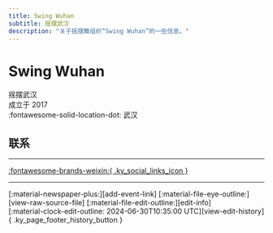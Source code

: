 ```yaml
---
title: Swing Wuhan
subtitle: 摇摆武汉
description: "关于摇摆舞组织“Swing Wuhan”的一些信息。"
---
```


# Swing Wuhan

摇摆武汉  
成立于 2017  
:fontawesome-solid-location-dot: 武汉  


## 联系


---

 [:fontawesome-brands-weixin:{ .ky_social_links_icon }](# "SwingWuHan 摇摆武汉")

---

<div class="ky_page_footer" markdown>
<div class="ky_page_footer_trailing" markdown="span">
[:material-newspaper-plus:][add-event-link]
[:material-file-eye-outline:][view-raw-source-file]
[:material-file-edit-outline:][edit-info]
</div>
<div class="ky_page_footer_leading" markdown="span">
[:material-clock-edit-outline: 2024-06-30T10:35:00 UTC][view-edit-history]{ .ky_page_footer_history_button }
</div>
</div>

[add-event-link]: https://github.com/swingdance/events/issues/new?assignees=&labels=add+event&projects=&template=02-add_entity.yml&title=%5Bzh_CN%5D%20Add%20Event%3A%20%3CName%3E&region=zh_CN&province=Hubei&city=Wuhan&org_id=swing-wu-han "添加活动"
[view-raw-source-file]: https://github.com/swingdance/orgs/blob/main/zh_CN/swing-wu-han.json "查看原始源文件"
[edit-info]: https://github.com/swingdance/orgs/issues/new?assignees=&labels=update+org&projects=&template=03-update_entity.yml&title=%5Bzh_CN%5D%20Update%20Org%3A%20Swing%20Wuhan&region=zh_CN&id=swing-wu-han&name=Swing%20Wuhan "编辑信息"

[view-edit-history]: https://github.com/swingdance/orgs/commits/main/zh_CN/swing-wu-han.json "查看编辑历史"
